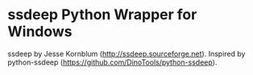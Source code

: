ssdeep Python Wrapper for Windows
=================================

ssdeep by Jesse Kornblum (http://ssdeep.sourceforge.net).
Inspired by python-ssdeep (https://github.com/DinoTools/python-ssdeep).